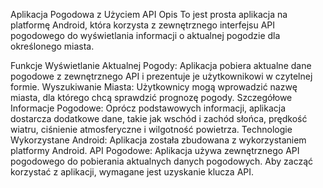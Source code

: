 Aplikacja Pogodowa z Użyciem API
Opis
To jest prosta aplikacja na platformę Android, która korzysta z zewnętrznego interfejsu API pogodowego do wyświetlania informacji o aktualnej pogodzie dla określonego miasta.

Funkcje
Wyświetlanie Aktualnej Pogody: Aplikacja pobiera aktualne dane pogodowe z zewnętrznego API i prezentuje je użytkownikowi w czytelnej formie.
Wyszukiwanie Miasta: Użytkownicy mogą wprowadzić nazwę miasta, dla którego chcą sprawdzić prognozę pogody.
Szczegółowe Informacje Pogodowe: Oprócz podstawowych informacji, aplikacja dostarcza dodatkowe dane, takie jak wschód i zachód słońca, prędkość wiatru, ciśnienie atmosferyczne i wilgotność powietrza.
Technologie Wykorzystane
Android: Aplikacja została zbudowana z wykorzystaniem platformy Android.
API Pogodowe: Aplikacja używa zewnętrznego API pogodowego do pobierania aktualnych danych pogodowych. Aby zacząć korzystać z aplikacji, wymagane jest uzyskanie klucza API.
